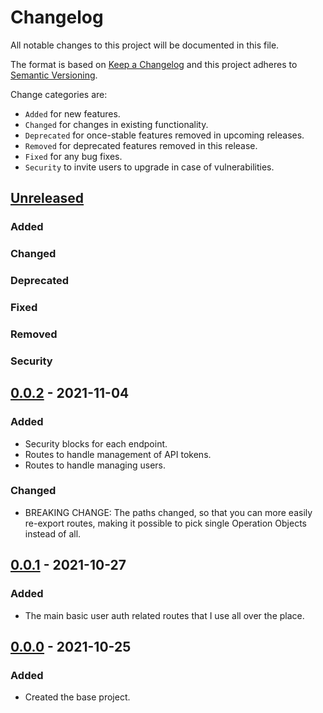 # Changelog

All notable changes to this project will be documented in this file.

The format is based on [Keep a Changelog](http://keepachangelog.com/en/1.0.0/)
and this project adheres to [Semantic Versioning](http://semver.org/spec/v2.0.0.html).

Change categories are:

* `Added` for new features.
* `Changed` for changes in existing functionality.
* `Deprecated` for once-stable features removed in upcoming releases.
* `Removed` for deprecated features removed in this release.
* `Fixed` for any bug fixes.
* `Security` to invite users to upgrade in case of vulnerabilities.

## [Unreleased]
### Added
### Changed
### Deprecated
### Fixed
### Removed
### Security

## [0.0.2] - 2021-11-04
### Added
- Security blocks for each endpoint.
- Routes to handle management of API tokens.
- Routes to handle managing users.
### Changed
- BREAKING CHANGE: The paths changed, so that you can more easily re-export routes, making it possible to pick single Operation Objects instead of all.

## [0.0.1] - 2021-10-27
### Added
- The main basic user auth related routes that I use all over the place.

## [0.0.0] - 2021-10-25
### Added
- Created the base project.

[Unreleased]: https://github.com/saibotsivad/glopen-routes/compare/v0.0.0...HEAD
[0.0.2]: https://github.com/saibotsivad/glopen-routes/compare/v0.0.1...v0.0.2
[0.0.1]: https://github.com/saibotsivad/glopen-routes/compare/v0.0.0...v0.0.1
[0.0.0]: https://github.com/saibotsivad/glopen-routes/tree/v0.0.0
